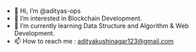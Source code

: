 - 👋 Hi, I’m @adityas-ops
- 👀 I’m interested in Blockchain Development.
- 🌱 I’m currently learning Data Structure and Algorithm & Web Development.
- 📫 How to reach me : adityakushinagar123@gmail.com

<!---
adityas-ops/adityas-ops is a ✨ special ✨ repository because its `README.md` (this file) appears on your GitHub profile.
You can click the Preview link to take a look at your changes.
--->
